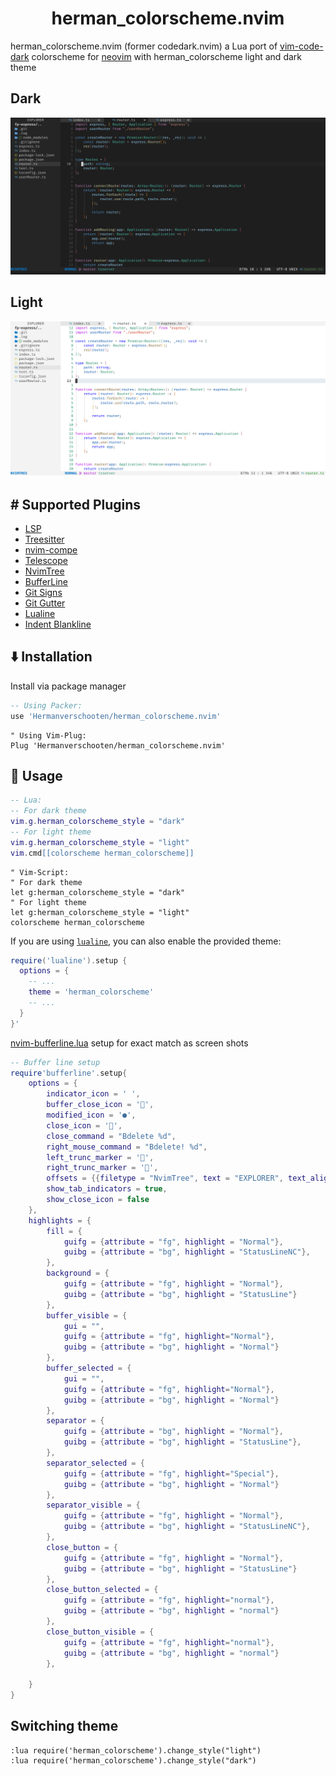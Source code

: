 <h1 align="center">herman_colorscheme.nvim</h1>

herman_colorscheme.nvim (former codedark.nvim) a Lua port of [vim-code-dark](https://github.com/tomasiser/vim-code-dark) colorscheme for [neovim](https://neovim.io/) with herman_colorscheme light and dark theme

## Dark 
![TypeScript and NvimTree](./dark.png)

## Light
![TypeScript and NvimTree](./light.png)

## #️ Supported Plugins
- [LSP](https://github.com/neovim/nvim-lspconfig)
- [Treesitter](https://github.com/nvim-treesitter/nvim-treesitter)
- [nvim-compe](https://github.com/hrsh7th/nvim-compe)
- [Telescope](https://github.com/nvim-telescope/telescope.nvim)
- [NvimTree](https://github.com/kyazdani42/nvim-tree.lua)
- [BufferLine](https://github.com/akinsho/nvim-bufferline.lua)
- [Git Signs](https://github.com/lewis6991/gitsigns.nvim)
- [Git Gutter](https://github.com/airblade/vim-gitgutter)
- [Lualine](https://github.com/hoob3rt/lualine.nvim)
- [Indent Blankline](https://github.com/lukas-reineke/indent-blankline.nvim)


## ⬇️ Installation

Install via package manager

 ```lua
 -- Using Packer:
 use 'Hermanverschooten/herman_colorscheme.nvim'
 ```

```vim
" Using Vim-Plug:
Plug 'Hermanverschooten/herman_colorscheme.nvim'
```
## 🚀 Usage

```lua
-- Lua:
-- For dark theme
vim.g.herman_colorscheme_style = "dark"
-- For light theme
vim.g.herman_colorscheme_style = "light"
vim.cmd[[colorscheme herman_colorscheme]]

```
```vim
" Vim-Script:
" For dark theme
let g:herman_colorscheme_style = "dark"
" For light theme
let g:herman_colorscheme_style = "light"
colorscheme herman_colorscheme
```

If you are using [`lualine`](https://github.com/hoob3rt/lualine.nvim), you can also enable the provided theme:


```lua
require('lualine').setup {
  options = {
    -- ... 
    theme = 'herman_colorscheme'
    -- ... 
  }
}'
```

[nvim-bufferline.lua](https://github.com/akinsho/nvim-bufferline.lua)  setup for exact match as screen shots

```lua
-- Buffer line setup
require'bufferline'.setup{
	options = {
		indicator_icon = ' ',
    	buffer_close_icon = '',
    	modified_icon = '●',
    	close_icon = '',
		close_command = "Bdelete %d",
		right_mouse_command = "Bdelete! %d",
		left_trunc_marker = '',
    	right_trunc_marker = '',
		offsets = {{filetype = "NvimTree", text = "EXPLORER", text_align = "center"}},
		show_tab_indicators = true,
		show_close_icon = false
	},
	highlights = {
		fill = {
			guifg = {attribute = "fg", highlight = "Normal"},
			guibg = {attribute = "bg", highlight = "StatusLineNC"},
		},
		background = {
			guifg = {attribute = "fg", highlight = "Normal"},
			guibg = {attribute = "bg", highlight = "StatusLine"}
		},
		buffer_visible = {
			gui = "",
            guifg = {attribute = "fg", highlight="Normal"},
            guibg = {attribute = "bg", highlight = "Normal"}
		},
		buffer_selected = {
			gui = "",
            guifg = {attribute = "fg", highlight="Normal"},
            guibg = {attribute = "bg", highlight = "Normal"}
		},
		separator = {
			guifg = {attribute = "bg", highlight = "Normal"},
			guibg = {attribute = "bg", highlight = "StatusLine"},
		},
		separator_selected = {
            guifg = {attribute = "fg", highlight="Special"},
            guibg = {attribute = "bg", highlight = "Normal"}
		},
		separator_visible = {
			guifg = {attribute = "fg", highlight = "Normal"},
			guibg = {attribute = "bg", highlight = "StatusLineNC"},
		},
		close_button = {
			guifg = {attribute = "fg", highlight = "Normal"},
			guibg = {attribute = "bg", highlight = "StatusLine"}
		},
		close_button_selected = {
            guifg = {attribute = "fg", highlight="normal"},
            guibg = {attribute = "bg", highlight = "normal"}
		},
		close_button_visible = {
            guifg = {attribute = "fg", highlight="normal"},
            guibg = {attribute = "bg", highlight = "normal"}
		},

	}
}

```

## Switching theme 
```
:lua require('herman_colorscheme').change_style("light") 
:lua require('herman_colorscheme').change_style("dark") 
```

